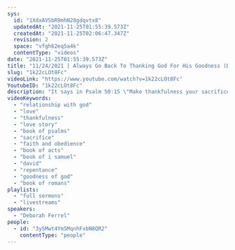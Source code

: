 ```yaml
---
sys:
  id: "1XdxAVSbR9mhN28gdqvtx8"
  updatedAt: "2021-11-25T01:55:39.573Z"
  createdAt: "2021-11-25T02:06:47.347Z"
  revision: 2
  space: "vfgh62eq5a4k"
  contentType: "videos"
date: "2021-11-25T01:55:39.573Z"
title: "11/24/2021 | Always Go Back To Thanking God For His Goodness (Deborah Ferrel)"
slug: "1k22cLOt8Fc"
videoLink: "https://www.youtube.com/watch?v=1k22cLOt8Fc"
YoutubeID: "1k22cLOt8Fc"
description: "It says in Psalm 50:15 \"Make thankfulness your sacrifice to God, and keep the vows you made to the Most High. Then call on me when you are in trouble, and I will rescue you, and you will give me glory.\" God loves obedience more than sacrifices. We can shower Him with love by obeying Him and showing gratitude to Him. We should desire that calls us \"one after His own heart\" just like He called David. \"I have found David the son of Jesse, a man after my own heart, who will do all my will.\" Acts 13:22 (NKJV) This sermon was delivered by Deborah Ferrel at Freedom Fellowship Church International on November 24, 2021.\n"
videoKeywords:
  - "relationship with god"
  - "love"
  - "thankfulness"
  - "love story"
  - "book of psalms"
  - "sacrifice"
  - "faith and obedience"
  - "book of acts"
  - "book of i samuel"
  - "david"
  - "repentance"
  - "goodness of god"
  - "book of romans"
playlists:
  - "full sermons"
  - "livestreams"
speakers:
  - "Deborah Ferrel"
people:
  - id: "3ySMwt4Ym5MqnhFxbN8QR2"
    contentType: "people"
---
```

